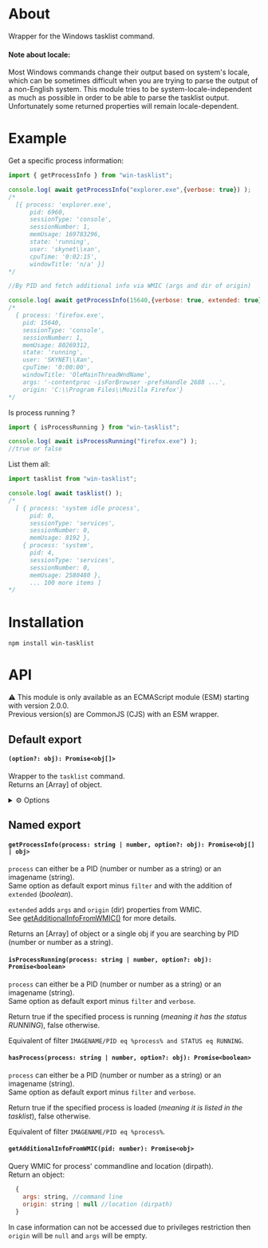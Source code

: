 About
=====

Wrapper for the Windows tasklist command.

#### Note about locale:

Most Windows commands change their output based on system's locale, which can be sometimes difficult when you are trying to parse the output of a non-English system.
This module tries to be system-locale-independent as much as possible in order to be able to parse the tasklist output.
Unfortunately some returned properties will remain locale-dependent.

Example
=======

Get a specific process information:

```js
import { getProcessInfo } from "win-tasklist";

console.log( await getProcessInfo("explorer.exe",{verbose: true}) );
/*
  [{ process: 'explorer.exe',
      pid: 6960,
      sessionType: 'console',
      sessionNumber: 1,
      memUsage: 169783296,
      state: 'running',
      user: 'skynet\\xan',
      cpuTime: '0:02:15',
      windowTitle: 'n/a' }]  
*/

//By PID and fetch additional info via WMIC (args and dir of origin)

console.log( await getProcessInfo(15640,{verbose: true, extended: true}) );
/*
  { process: 'firefox.exe',
    pid: 15640,
    sessionType: 'console',
    sessionNumber: 1,
    memUsage: 80269312,
    state: 'running',
    user: 'SKYNET\\Xan',
    cpuTime: '0:00:00',
    windowTitle: 'OleMainThreadWndName',
    args: '-contentproc -isForBrowser -prefsHandle 2688 ...',
    origin: 'C:\\Program Files\\Mozilla Firefox'}  
*/
```

Is process running ? 

```js
import { isProcessRunning } from "win-tasklist";

console.log( await isProcessRunning("firefox.exe") );
//true or false
```

List them all:

```js
import tasklist from "win-tasklist";

console.log( await tasklist() );
/*
  [ { process: 'system idle process',
      pid: 0,
      sessionType: 'services',
      sessionNumber: 0,
      memUsage: 8192 },
    { process: 'system',
      pid: 4,
      sessionType: 'services',
      sessionNumber: 0,
      memUsage: 2580480 }, 
      ... 100 more items ]
*/
```

Installation
============

```
npm install win-tasklist
```

API
===

⚠️ This module is only available as an ECMAScript module (ESM) starting with version 2.0.0.<br />
Previous version(s) are CommonJS (CJS) with an ESM wrapper.

## Default export

#### `(option?: obj): Promise<obj[]>`

Wrapper to the `tasklist` command.<br />
Returns an [Array] of object.

<details>
<summary>⚙️ Options</summary>

- verbose (default: false)<br />
      if false will return the following properties : `process, pid, sessionType, sessionNumber, memUsage (bytes)`.<br />
      if true will additionally return the following properties : `state, user, cpuTime, windowTitle`.<br />
      <br />
      ⚠️ Keep in mind using the verbose option might impact performance.
    
- remote (default: null)<br />
      Name or IP address of a remote computer.<br />
      Must be used with user and password options below.
    
- user (default: null)<br />
      Username or Domain\Username.
    
- password (default: null)<br />
      User's password.
 
- uwpOnly (default: false)<br />
      List only Windows Store Apps (UWP).<br />
      ⚠️ NB: With this option to true and verbose to false; tasklist only returns `process, pid, memUsage (bytes) and AUMID`.
      
- filter (default: [])<br />
    
     Array of string. Each string being a filter.<br />
     
     eg filter for listing only running processes :
     `["STATUS eq RUNNING"]`

     <table>
        <thead>
        <tr>
        <th>Filter Name</th>
        <th>Valid Operators</th>
        <th>Valid Values</th>
        </tr>
        </thead>
        <tbody>
        <tr>
        <td>STATUS</td>
        <td>eq, ne</td>
        <td>RUNNING</td>
        </tr>
        <tr>
        <td>IMAGENAME</td>
        <td>eq, ne</td>
        <td>Image name</td>
        </tr>
        <tr>
        <td>PID</td>
        <td>eq, ne, gt, lt, ge, le</td>
        <td>PID value</td>
        </tr>
        <tr>
        <td>SESSION</td>
        <td>eq, ne, gt, lt, ge, le</td>
        <td>Session number</td>
        </tr>
        <tr>
        <td>SESSIONNAME</td>
        <td>eq, ne</td>
        <td>Session name</td>
        </tr>
        <tr>
        <td>CPUTIME</td>
        <td>eq, ne, gt, lt, ge, le</td>
        <td>CPU time in the format <em>HH</em><strong>:</strong><em>MM</em><strong>:</strong><em>SS</em>, where <em>MM</em> and <em>SS</em> are between 0 and 59 and <em>HH</em> is any unsigned number</td>
        </tr>
        <tr>
        <td>MEMUSAGE</td>
        <td>eq, ne, gt, lt, ge, le</td>
        <td>Memory usage in KB</td>
        </tr>
        <tr>
        <td>USERNAME</td>
        <td>eq, ne</td>
        <td>Any valid user name</td>
        </tr>
        <tr>
        <td>SERVICES</td>
        <td>eq, ne</td>
        <td>Service name</td>
        </tr>
        <tr>
        <td>WINDOWTITLE</td>
        <td>eq, ne</td>
        <td>Window title</td>
        </tr>
        <tr>
        <td>MODULES</td>
        <td>eq, ne</td>
        <td>DLL name</td>
        </tr>
        </tbody>
    </table>
 
💡 More details in the official [tasklist](https://docs.microsoft.com/en-us/windows-server/administration/windows-commands/tasklist) doc.
    
</details>

## Named export

#### `getProcessInfo(process: string | number, option?: obj): Promise<obj[] | obj>`

  `process` can either be a PID (number or number as a string) or an imagename (string).<br />
  Same option as default export minus `filter` and with the addition of `extended` (_boolean_).
  
  `extended` adds `args` and `origin` (dir) properties from WMIC.<br />
  See [getAdditionalInfoFromWMIC()](#promise-getadditionalinfofromwmicnumber-pid--obj) for more details.

  Returns an [Array] of object or a single obj if you are searching by PID (number or number as a string).<br />

#### `isProcessRunning(process: string | number, option?: obj): Promise<boolean>`

  `process` can either be a PID (number or number as a string) or an imagename (string).<br />
  Same option as default export minus `filter` and `verbose`.
  
  Return true if the specified process is running (*meaning it has the status RUNNING*), false otherwise.<br />
   
  Equivalent of filter `IMAGENAME/PID eq %process% and STATUS eq RUNNING`.<br />

#### `hasProcess(process: string | number, option?: obj): Promise<boolean>`

  `process` can either be a PID (number or number as a string) or an imagename (string).<br />
  Same option as default export minus `filter` and `verbose`.
  
  Return true if the specified process is loaded (*meaning it is listed in the tasklist*), false otherwise.<br />
  
  Equivalent of filter `IMAGENAME/PID eq %process%`.<br />

#### `getAdditionalInfoFromWMIC(pid: number): Promise<obj>`

  Query WMIC for process' commandline and location (dirpath).<br />
  Return an object:
  
```js
  {
    args: string, //command line
    origin: string | null //location (dirpath)
  }
```

  In case information can not be accessed due to privileges restriction then `origin` will be `null` and `args` will be empty.